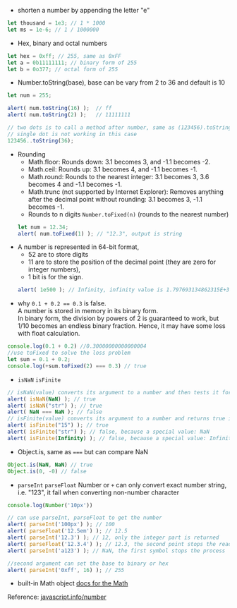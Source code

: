* shorten a number by appending the letter "e"
```js
let thousand = 1e3; // 1 * 1000
let ms = 1e-6; // 1 / 1000000 
```
* Hex, binary and octal numbers
```js
let hex = 0xff; // 255, same as 0xFF
let a = 0b11111111; // binary form of 255
let b = 0o377; // octal form of 255
```
* Number.toString(base), base can be vary from 2 to 36 and default is 10
```js
let num = 255;

alert( num.toString(16) );  // ff
alert( num.toString(2) );   // 11111111

// two dots is to call a method after number, same as (123456).toString(36)
// single dot is not working in this case
123456..toString(36); 
```
* Rounding
  * Math.floor: Rounds down: 3.1 becomes 3, and -1.1 becomes -2.  
  * Math.ceil: Rounds up: 3.1 becomes 4, and -1.1 becomes -1.  
  * Math.round: Rounds to the nearest integer: 3.1 becomes 3, 3.6 becomes 4 and -1.1 becomes -1.   
  * Math.trunc (not supported by Internet Explorer): Removes anything after the decimal point without rounding: 3.1 becomes 3, -1.1 becomes -1.  
  * Rounds to n digits `Number.toFixed(n)` (rounds to the nearest number)
  ```js
  let num = 12.34;
  alert( num.toFixed(1) ); // "12.3", output is string
  ```
* A number is represented in 64-bit format, 
   * 52 are to store digits
   * 11 are to store the position of the decimal point (they are zero for integer numbers), 
   * 1 bit is for the sign.
    ```js
    alert( 1e500 ); // Infinity, infinity value is 1.797693134862315E+308
    ```
* why `0.1 + 0.2 == 0.3` is false.  
A number is stored in memory in its binary form.   
In binary form, the division by powers of 2 is guaranteed to work, but 1/10 becomes an endless binary fraction.
Hence, it may have some loss with float calculation.
```js
console.log(0.1 + 0.2) //0.30000000000000004
//use toFixed to solve the loss problem
let sum = 0.1 + 0.2;
console.log(+sum.toFixed(2) === 0.3) // true
```
* `isNaN` `isFinite`
```js
// isNaN(value) converts its argument to a number and then tests it for being NaN
alert( isNaN(NaN) ); // true
alert( isNaN("str") ); // true
alert( NaN === NaN ); // false
// isFinite(value) converts its argument to a number and returns true if it’s a regular number, not NaN/Infinity/-Infinity
alert( isFinite("15") ); // true
alert( isFinite("str") ); // false, because a special value: NaN
alert( isFinite(Infinity) ); // false, because a special value: Infinity
```
* Object.is, same as `===` but can compare NaN
```js
Object.is(NaN, NaN) // true
Object.is(0, -0) // false
```
* `parseInt` `parseFloat`
Number or `+` can only convert exact number string, i.e. "123", it fail when converting non-number character 
```js
console.log(Number('10px'))

// can use parseInt, parseFloat to get the number
alert( parseInt('100px') ); // 100
alert( parseFloat('12.5em') ); // 12.5
alert( parseInt('12.3') ); // 12, only the integer part is returned
alert( parseFloat('12.3.4') ); // 12.3, the second point stops the reading
alert( parseInt('a123') ); // NaN, the first symbol stops the process

//second argument can set the base to binary or hex
alert( parseInt('0xff', 16) ); // 255
```
* built-in Math object [docs for the Math](https://developer.mozilla.org/en-US/docs/Web/JavaScript/Reference/Global_Objects/Math)

Reference: [javascript.info/number](https://javascript.info/number)
    
